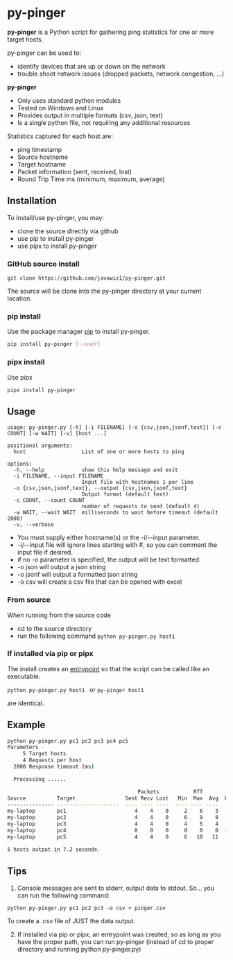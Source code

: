 # py-pinger

**py-pinger** is a Python script for gathering ping statistics for one or more target hosts.  

py-pinger can be used to:
- identify devices that are up or down on the network
- trouble shoot network issues (dropped packets, network congestion, ...)

**py-pinger** 
- Only uses standard python modules
- Tested on Windows and Linux
- Provides output in multiple formats (csv, json, text)
- Is a single python file, not requiring any additional resources

Statistics captured for each host are:
- ping timestamp
- Source hostname
- Target hostname
- Packet information (sent, received, lost)
- Round Trip Time ms (minimum, maximum, average)

## Installation

To install/use py-pinger, you may: 
- clone the source directly via github
- use pip  to install py-pinger
- use pipx to install py-pinger

### GitHub source install

```
git clone https://github.com/javawiz1/py-pinger.git
```

The source will be clone into the py-pinger directory at your current location.

### pip install

Use the package manager [pip](https://pip.pypa.io/en/stable/) to install py-pinger.

```bash
pip install py-pinger [--user]
```

### pipx install

Use pipx 
```bash
pipx install py-pinger
```

## Usage
```
usage: py-pinger.py [-h] [-i FILENAME] [-o {csv,json,jsonf,text}] [-c COUNT] [-w WAIT] [-v] [host ...]

positional arguments:
  host                  List of one or more hosts to ping

options:
  -h, --help            show this help message and exit
  -i FILENAME, --input FILENAME
                        Input file with hostnames 1 per line
  -o {csv,json,jsonf,text}, --output {csv,json,jsonf,text}
                        Output format (default text)
  -c COUNT, --count COUNT
                        number of requests to send (default 4)
  -w WAIT, --wait WAIT  milliseconds to wait before timeout (default 2000)
  -v, --verbose
```

- You must supply either hostname(s) or the -i/--input parameter.
- -i/--input file will ignore lines starting with #, so you can comment the input file if desired.
- if no -o parameter is specified, the output will be text formatted.
- -o json will output a json string
- -o jsonf will output a formatted json string
- -o csv will create a csv file that can be opened with excel

### From source

When running from the source code
- cd to the source directory
- run the following command
``` python py-pinger.py host1 ```

### If installed via pip or pipx

The install creates an [entrypoint](https://packaging.python.org/en/latest/specifications/entry-points/) so that
the script can be called like an executable. 

```python py-pinger.py host1 ``` or ```py-pinger host1```

are identical.

## Example
```bash
python py-pinger.py pc1 pc2 pc3 pc4 pc5
Parameters -
     5 Target hosts
     4 Requests per host
  2000 Response timeout (ms)

  Processing ......

                                          Packets           RTT
Source          Target                Sent Recv Lost   Min  Max  Avg  Error Msg
--------------- --------------------  ---- ---- ----  ---- ---- ----  --------------------------------------
my-laptop       pc1                      4    4    0     2    6    3
my-laptop       pc2                      4    4    0     6    9    8
my-laptop       pc3                      4    4    0     4    5    4
my-laptop       pc4                      0    0    0     0    0    0  (1) offline?
my-laptop       pc5                      4    4    0     6   18   11  

5 hosts output in 7.2 seconds.
```

## Tips
1. Console messages are sent to stderr, output data to stdout.  So... you can run the following command:
```
python py-pinger.py pc1 pc2 pc3 -o csv > pinger.csv
```
To create a .csv file of JUST the data output.

2. If installed via pip or pipx, an entrypoint was created, so as long as you have the proper path, 
   you can run py-pinger (instead of cd to proper directory and running python py-pinger.py)